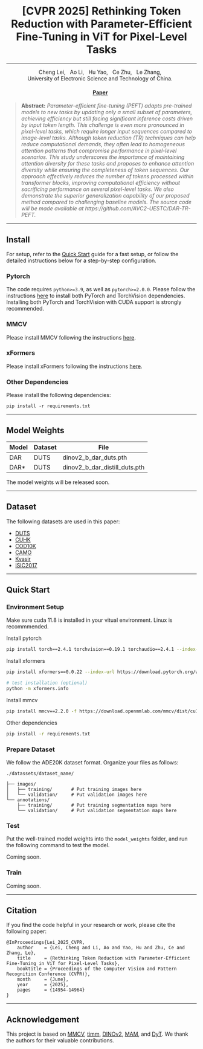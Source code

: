 <h1 align="center">[CVPR 2025] Rethinking Token Reduction with Parameter-Efficient Fine-Tuning in ViT for Pixel-Level Tasks</h1>

<div align="center">
  <hr>
  Cheng Lei, &nbsp;
  Ao Li, &nbsp;
  Hu Yao, &nbsp;
  Ce Zhu, &nbsp;
  Le Zhang, &nbsp;
  <br>
    University of Electronic Science and Technology of China. &nbsp;

  <h4>
    <a href="https://openaccess.thecvf.com/content/CVPR2025/html/Lei_Rethinking_Token_Reduction_with_Parameter-Efficient_Fine-Tuning_in_ViT_for_Pixel-Level_CVPR_2025_paper.html">Paper</a> &nbsp; 
  </h4>
</div>

<blockquote>
<b>Abstract:</b> <i>Parameter-efficient fine-tuning (PEFT) adapts pre-trained models to new tasks by updating only a small subset of parameters, achieving efficiency but still facing significant inference costs driven by input token length. This challenge is even more pronounced in pixel-level tasks, which require longer input sequences compared to image-level tasks. Although token reduction (TR) techniques can help reduce computational demands, they often lead to homogeneous attention patterns that compromise performance in pixel-level scenarios. This study underscores the importance of maintaining attention diversity for these tasks and proposes to enhance attention diversity while ensuring the completeness of token sequences. Our approach effectively reduces the number of tokens processed within transformer blocks, improving computational efficiency without sacrificing performance on several pixel-level tasks. We also demonstrate the superior generalization capability of our proposed method compared to challenging baseline models. The source code will be made available at https://github.com/AVC2-UESTC/DAR-TR-PEFT.</i>
</blockquote>

<!-- <p align="center">
  <img width="1000" src="figs/framework.png">
</p> -->

---


## Install

For setup, refer to the [Quick Start](#quick-start) guide for a fast setup, or follow the detailed instructions below for a step-by-step configuration.

### Pytorch

The code requires `python>=3.9`, as well as `pytorch>=2.0.0`. Please follow the instructions [here](https://pytorch.org/get-started/locally/) to install both PyTorch and TorchVision dependencies. Installing both PyTorch and TorchVision with CUDA support is strongly recommended.

### MMCV

Please install MMCV following the instructions [here](https://github.com/open-mmlab/mmcv/tree/master).

### xFormers

Please install xFormers following the instructions [here](https://github.com/facebookresearch/xformers/tree/main).


### Other Dependencies

Please install the following dependencies:

```
pip install -r requirements.txt
```

---

## Model Weights


| Model| Dataset    | File |
| --- | --- | --- |
| DAR | DUTS    | dinov2_b_dar_duts.pth | 
| DAR* | DUTS    | dinov2_b_dar_distill_duts.pth | 


The model weights will be released soon.

---

## Dataset

The following datasets are used in this paper:
- [DUTS](https://saliencydetection.net/duts/#orgf319326)
- [CUHK](http://www.cse.cuhk.edu.hk/leojia/projects/dblurdetect/)
- [COD10K](https://github.com/DengPingFan/SINet/)
- [CAMO](https://drive.google.com/drive/folders/1h-OqZdwkuPhBvGcVAwmh0f1NGqlH_4B6)
- [Kvasir](https://github.com/DebeshJha/2020-MediaEval-Medico-polyp-segmentation/tree/master)
- [ISIC2017](https://challenge.isic-archive.com/data/#2017)

---

## Quick Start

### Environment Setup

Make sure cuda 11.8 is installed in your vitual environment. Linux is recommmended.

Install pytorch

```sh
pip install torch==2.4.1 torchvision==0.19.1 torchaudio==2.4.1 --index-url https://download.pytorch.org/whl/cu118
```

Install xformers

```sh
pip install xformers==0.0.22 --index-url https://download.pytorch.org/whl/cu118

# test installation (optional)
python -m xformers.info
```

Install mmcv

```sh
pip install mmcv==2.2.0 -f https://download.openmmlab.com/mmcv/dist/cu118/torch2.4/index.html
```

Other dependencies

```sh
pip install -r requirements.txt
```

### Prepare Dataset

We follow the ADE20K dataset format. Organize your files as follows:

```
./datassets/dataset_name/

├── images/
│   ├── training/       # Put training images here
│   └── validation/     # Put validation images here
└── annotations/
    ├── training/       # Put training segmentation maps here 
    └── validation/     # Put validation segmentation maps here 
```

### Test

Put the well-trained model weights into the `model_weights` folder, and run the following command to test the model. 

Coming soon.

### Train

Coming soon.





---

## Citation

If you find the code helpful in your research or work, please cite the following paper:

```
@InProceedings{Lei_2025_CVPR,
    author    = {Lei, Cheng and Li, Ao and Yao, Hu and Zhu, Ce and Zhang, Le},
    title     = {Rethinking Token Reduction with Parameter-Efficient Fine-Tuning in ViT for Pixel-Level Tasks},
    booktitle = {Proceedings of the Computer Vision and Pattern Recognition Conference (CVPR)},
    month     = {June},
    year      = {2025},
    pages     = {14954-14964}
}
```


---

## Acknowledgement

This project is based on [MMCV](https://github.com/open-mmlab/mmcv), [timm](https://github.com/huggingface/pytorch-image-models), [DINOv2](https://github.com/facebookresearch/dinov2), [MAM](https://github.com/jxhe/unify-parameter-efficient-tuning), and [DyT](https://github.com/NUS-HPC-AI-Lab/Dynamic-Tuning). We thank the authors for their valuable contributions.
